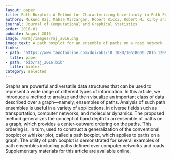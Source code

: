 ```yaml
---
layout: paper
title: Path Boxplots A Method for Characterizing Uncertainty in Path Ensembles on a Graph
authors: Mukund Raj, Mahsa Mirzargar, Robert Ricci, Robert M. Kirby and Ross T. Whitaker
journal: Journal of Computational and Graphical Statistics
order: 2016-01
pubdate: August 2016
image: /mraj/images/raj_2016.png
image_text: A path boxplot for an ensemble of paths on a road network
links:
- path: "https://www.tandfonline.com/doi/abs/10.1080/10618600.2016.1209115"
  title: paper
- path: "bib/raj_2016.bib"
  title: bibtex
category: selected
---
```


Graphs are powerful and versatile data structures that can be used to represent a wide range of different
types of information. In this article, we introduce a method to analyze and then visualize an important class
of data described over a graph—namely, ensembles of paths. Analysis of such path ensembles is useful in a
variety of applications, in diverse fields such as transportation, computer networks, and molecular dynamics.
The proposed method generalizes the concept of band depth to an ensemble of paths on a graph, which
provides a center-outward ordering on the paths. This ordering is, in turn, used to construct a generalization
of the conventional boxplot or whisker plot, called a path boxplot, which applies to paths on a graph. The
utility of path boxplot is demonstrated for several examples of path ensembles including paths defined over
computer networks and roads. Supplementary materials for this article are available online.
